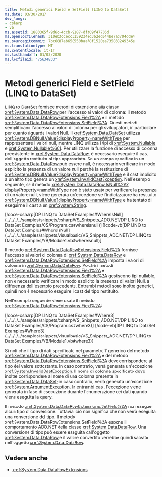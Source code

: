 ```yaml
---
title: Metodi generici Field e SetField (LINQ to DataSet)
ms.date: 03/30/2017
dev_langs:
- csharp
- vb
ms.assetid: 1883365f-9d6c-4ccb-9187-df309f47706d
ms.openlocfilehash: 310eb3ccecc3159234ed362ed044be7ad704dde4
ms.sourcegitcommit: 7bc6887ab658550baa78f1520ea735838249345e
ms.translationtype: MT
ms.contentlocale: it-IT
ms.lasthandoff: 01/03/2020
ms.locfileid: "75634833"
---
```

# <a name="generic-field-and-setfield-methods-linq-to-dataset"></a>Metodi generici Field e SetField (LINQ to DataSet)
LINQ to DataSet fornisce metodi di estensione alla classe <xref:System.Data.DataRow> per l'accesso ai valori di colonna: il metodo <xref:System.Data.DataRowExtensions.Field%2A> e il metodo <xref:System.Data.DataRowExtensions.SetField%2A>. Questi metodi semplificano l'accesso ai valori di colonna per gli sviluppatori, in particolare per quanto riguarda i valori Null. Il <xref:System.Data.DataSet> utilizza <xref:System.DBNull.Value?displayProperty=nameWithType> per rappresentare i valori null, mentre LINQ utilizza i tipi di <xref:System.Nullable> e <xref:System.Nullable%601>. Per utilizzare la funzione di accesso di colonna preesistente in <xref:System.Data.DataRow>, è necessario eseguire il cast dell'oggetto restituito al tipo appropriato. Se un campo specifico in un <xref:System.Data.DataRow> può essere null, è necessario verificare in modo esplicito la presenza di un valore null perché la restituzione di <xref:System.DBNull.Value?displayProperty=nameWithType> e il cast implicito a un altro tipo genera un <xref:System.InvalidCastException>. Nell'esempio seguente, se il metodo <xref:System.Data.DataRow.IsNull%2A?displayProperty=nameWithType> non è stato usato per verificare la presenza di un valore null, viene generata un'eccezione se l'indicizzatore ha restituito <xref:System.DBNull.Value?displayProperty=nameWithType> e ha tentato di eseguirne il cast a un <xref:System.String>.  
  
 [!code-csharp[DP LINQ to DataSet Examples#WhereIsNull](../../../../samples/snippets/csharp/VS_Snippets_ADO.NET/DP LINQ to DataSet Examples/CS/Program.cs#whereisnull)]
 [!code-vb[DP LINQ to DataSet Examples#WhereIsNull](../../../../samples/snippets/visualbasic/VS_Snippets_ADO.NET/DP LINQ to DataSet Examples/VB/Module1.vb#whereisnull)]  
  
 Il metodo <xref:System.Data.DataRowExtensions.Field%2A> fornisce l'accesso ai valori di colonna di <xref:System.Data.DataRow> e <xref:System.Data.DataRowExtensions.SetField%2A> imposta i valori di colonna in <xref:System.Data.DataRow>. Poiché i metodi <xref:System.Data.DataRowExtensions.Field%2A> e <xref:System.Data.DataRowExtensions.SetField%2A> gestiscono tipi nullable, non è necessario verificare in modo esplicito la presenza di valori Null, a differenza dell'esempio precedente. Entrambi metodi sono inoltre generici, quindi non è necessario eseguire i cast del tipo restituito.  
  
 Nell'esempio seguente viene usato il metodo <xref:System.Data.DataRowExtensions.Field%2A>:  
  
 [!code-csharp[DP LINQ to DataSet Examples#Where3](../../../../samples/snippets/csharp/VS_Snippets_ADO.NET/DP LINQ to DataSet Examples/CS/Program.cs#where3)]
 [!code-vb[DP LINQ to DataSet Examples#Where3](../../../../samples/snippets/visualbasic/VS_Snippets_ADO.NET/DP LINQ to DataSet Examples/VB/Module1.vb#where3)]  
  
 Si noti che il tipo di dati specificato nel parametro `T` generico del metodo <xref:System.Data.DataRowExtensions.Field%2A> e del metodo <xref:System.Data.DataRowExtensions.SetField%2A> deve corrispondere al tipo del valore sottostante. In caso contrario, verrà generata un'eccezione <xref:System.InvalidCastException>. Il nome di colonna specificato deve inoltre corrispondere al nome di una colonna presente in <xref:System.Data.DataSet>; in caso contrario, verrà generata un'eccezione <xref:System.ArgumentException>. In entrambi casi, l'eccezione viene generata in fase di esecuzione durante l'enumerazione dei dati quando viene eseguita la query.  
  
 Il metodo <xref:System.Data.DataRowExtensions.SetField%2A> non esegue alcun tipo di conversione. Tuttavia, ciò non significa che non verrà eseguita una conversione del tipo. Il metodo <xref:System.Data.DataRowExtensions.SetField%2A> espone il comportamento ADO.NET della classe <xref:System.Data.DataRow>. Una conversione di tipo può essere eseguita dall'oggetto <xref:System.Data.DataRow> e il valore convertito verrebbe quindi salvato nell'oggetto <xref:System.Data.DataRow>.  
  
## <a name="see-also"></a>Vedere anche

- <xref:System.Data.DataRowExtensions>
